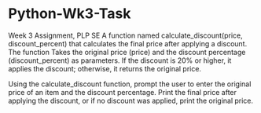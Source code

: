 # Python-Wk3-Task
Week 3 Assignment, PLP SE
A function named calculate_discount(price, discount_percent) that calculates the final price after applying a discount. The function Takes the original price (price) and the discount percentage (discount_percent) as parameters. If the discount is 20% or higher, it applies the discount; otherwise, it returns the original price.

Using the calculate_discount function, prompt the user to enter the original price of an item and the discount percentage. Print the final price after applying the discount, or if no discount was applied, print the original price.
